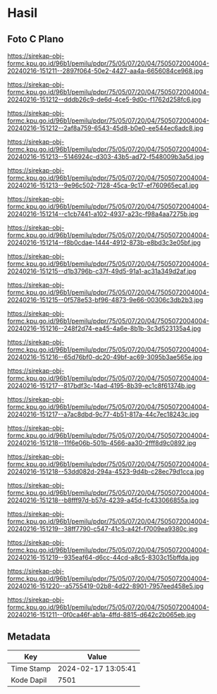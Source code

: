 # Hasil

## Foto C Plano

https://sirekap-obj-formc.kpu.go.id/96b1/pemilu/pdpr/75/05/07/20/04/7505072004004-20240216-151211--2897f064-50e2-4427-aa4a-6656084ce968.jpg

https://sirekap-obj-formc.kpu.go.id/96b1/pemilu/pdpr/75/05/07/20/04/7505072004004-20240216-151212--dddb26c9-de6d-4ce5-9d0c-f1762d258fc6.jpg

https://sirekap-obj-formc.kpu.go.id/96b1/pemilu/pdpr/75/05/07/20/04/7505072004004-20240216-151212--2af8a759-6543-45d8-b0e0-ee544ec6adc8.jpg

https://sirekap-obj-formc.kpu.go.id/96b1/pemilu/pdpr/75/05/07/20/04/7505072004004-20240216-151213--5146924c-d303-43b5-ad72-f548009b3a5d.jpg

https://sirekap-obj-formc.kpu.go.id/96b1/pemilu/pdpr/75/05/07/20/04/7505072004004-20240216-151213--9e96c502-7128-45ca-9c17-ef760965eca1.jpg

https://sirekap-obj-formc.kpu.go.id/96b1/pemilu/pdpr/75/05/07/20/04/7505072004004-20240216-151214--c1cb7441-a102-4937-a23c-f98a4aa7275b.jpg

https://sirekap-obj-formc.kpu.go.id/96b1/pemilu/pdpr/75/05/07/20/04/7505072004004-20240216-151214--f8b0cdae-1444-4912-873b-e8bd3c3e05bf.jpg

https://sirekap-obj-formc.kpu.go.id/96b1/pemilu/pdpr/75/05/07/20/04/7505072004004-20240216-151215--d1b3796b-c37f-49d5-91a1-ac31a349d2af.jpg

https://sirekap-obj-formc.kpu.go.id/96b1/pemilu/pdpr/75/05/07/20/04/7505072004004-20240216-151215--0f578e53-bf96-4873-9e66-00306c3db2b3.jpg

https://sirekap-obj-formc.kpu.go.id/96b1/pemilu/pdpr/75/05/07/20/04/7505072004004-20240216-151216--248f2d74-ea45-4a6e-8b1b-3c3d523135a4.jpg

https://sirekap-obj-formc.kpu.go.id/96b1/pemilu/pdpr/75/05/07/20/04/7505072004004-20240216-151216--65d76bf0-dc20-49bf-ac69-3095b3ae565e.jpg

https://sirekap-obj-formc.kpu.go.id/96b1/pemilu/pdpr/75/05/07/20/04/7505072004004-20240216-151217--817bdf3c-14ad-4195-8b39-ec1c8f61374b.jpg

https://sirekap-obj-formc.kpu.go.id/96b1/pemilu/pdpr/75/05/07/20/04/7505072004004-20240216-151217--a7ac8dbd-9c77-4b51-817a-44c7ec18243c.jpg

https://sirekap-obj-formc.kpu.go.id/96b1/pemilu/pdpr/75/05/07/20/04/7505072004004-20240216-151218--11f6e06b-501b-4566-aa30-2fff8d9c0892.jpg

https://sirekap-obj-formc.kpu.go.id/96b1/pemilu/pdpr/75/05/07/20/04/7505072004004-20240216-151218--53dd082d-294a-4523-9d4b-c28ec79d1cca.jpg

https://sirekap-obj-formc.kpu.go.id/96b1/pemilu/pdpr/75/05/07/20/04/7505072004004-20240216-151218--b8fff97d-b57d-4239-a45d-fc433066855a.jpg

https://sirekap-obj-formc.kpu.go.id/96b1/pemilu/pdpr/75/05/07/20/04/7505072004004-20240216-151219--38ff7790-c547-41c3-a42f-f7009ea9380c.jpg

https://sirekap-obj-formc.kpu.go.id/96b1/pemilu/pdpr/75/05/07/20/04/7505072004004-20240216-151219--935eaf64-d6cc-44cd-a8c5-8303c15bffda.jpg

https://sirekap-obj-formc.kpu.go.id/96b1/pemilu/pdpr/75/05/07/20/04/7505072004004-20240216-151220--a5755419-02b8-4d22-8901-7957eed458e5.jpg

https://sirekap-obj-formc.kpu.go.id/96b1/pemilu/pdpr/75/05/07/20/04/7505072004004-20240216-151211--0f0ca46f-ab1a-4ffd-8815-d642c2b065eb.jpg


## Metadata

| Key        | Value               |
| ---------- | ------------------- |
| Time Stamp | 2024-02-17 13:05:41 |
| Kode Dapil | 7501                |



